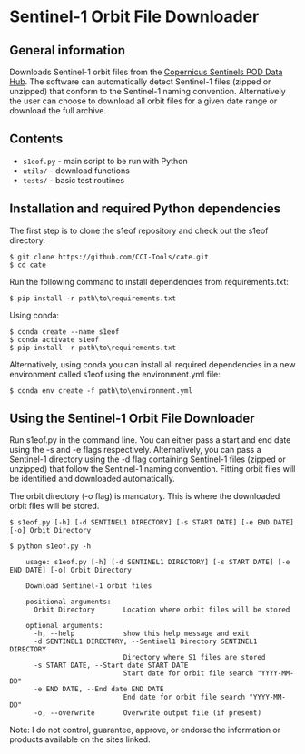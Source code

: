 # Sentinel-1 Orbit File Downloader

## General information

Downloads Sentinel-1 orbit files from the [Copernicus Sentinels POD Data Hub](https://scihub.copernicus.eu/gnss/#/home). The software can automatically detect Sentinel-1 files (zipped or unzipped) that conform to the Sentinel-1 naming convention. Alternatively the user can choose to download all orbit files for a given date range or download the full archive.

## Contents

* `s1eof.py` - main script to be run with Python
* `utils/` - download functions
* `tests/` - basic test routines

## Installation and required Python dependencies

The first step is to clone the s1eof repository and check out the s1eof directory.

```console
$ git clone https://github.com/CCI-Tools/cate.git
$ cd cate
```

Run the following command to install dependencies from requirements.txt:

```console
$ pip install -r path\to\requirements.txt
```

Using conda:

```console
$ conda create --name s1eof
$ conda activate s1eof
$ pip install -r path\to\requirements.txt
```

Alternatively, using conda you can install all required dependencies in a new environment called s1eof using the environment.yml file:

```console
$ conda env create -f path\to\environment.yml
```

## Using the Sentinel-1 Orbit File Downloader

Run s1eof.py in the command line. You can either pass a start and end date using the -s and -e flags respectively. Alternatively, you can pass a Sentinel-1 directory using the -d flag containing Sentinel-1 files (zipped or unzipped) that follow the Sentinel-1 naming convention. Fitting orbit files will be identified and downloaded automatically.

The orbit directory (-o flag) is mandatory. This is where the downloaded orbit files will be stored.

```console
$ s1eof.py [-h] [-d SENTINEL1 DIRECTORY] [-s START DATE] [-e END DATE] [-o] Orbit Directory
```

```console
$ python s1eof.py -h

	usage: s1eof.py [-h] [-d SENTINEL1 DIRECTORY] [-s START DATE] [-e END DATE] [-o] Orbit Directory

	Download Sentinel-1 orbit files

	positional arguments:
	  Orbit Directory       Location where orbit files will be stored

	optional arguments:
	  -h, --help            show this help message and exit
	  -d SENTINEL1 DIRECTORY, --Sentinel1 Directory SENTINEL1 DIRECTORY
							Directory where S1 files are stored
	  -s START DATE, --Start date START DATE
							Start date for orbit file search "YYYY-MM-DD"
	  -e END DATE, --End date END DATE
							End date for orbit file search "YYYY-MM-DD"
	  -o, --overwrite       Overwrite output file (if present)
```

Note: I do not control, guarantee, approve, or endorse the information or products available on the sites linked.
